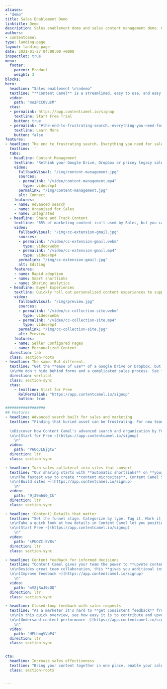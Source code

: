 ```yaml
---
aliases:
- "demo"
title: Sales Enablement Demo
linktitle: Demo
description: Sales enablement demo and sales content management demo. Compare Highspot, Showpad, and Content Camel.
authors:
- contentcamel
type: landing-page
layout: landing-page
date: 2021-01-27 04:00:00 +0000
inspectlet: true
menu:
  footer:
    parent: Product
    weight: 3
blocks: 
hero:
  headline: "Sales enablement \n\ndemo"
  textline: "**Content Camel** is a streamlined, easy to use, and easy to roll out sales enablement solution to help guide sales and close deals faster."
  video:
    path: "mo2PCC0VusM"
  ctas:
  - permalink: https://app.contentcamel.io/signup
    textline: Start Free Trial
    button: true
  - permalink: "#the-end-to-frustrating-search.-everything-you-need-for-sales-success"
    textline: Learn More
    button: false
features:
- headline: The end to frustrating search. Everything you need for sales success 
  textline: ''
  tabs:
  - headline: Content Management
    textline: "Rethink your Google Drive, Dropbox or pricey legacy sales content portal with easy to rollout and easy to adopt marketing and sales content management tools. Organize marketing collateral for sales success by setting funnel stages, content types, and tags.\n"
    video:
      fallbackVisual: "/img/content-management.jpg"
      sources:
      - permalink: "/video/content-management.mp4"
        type: video/mp4
      permalink: "/img/content-management.jpg"
      alt: Connect
    features:
    - name: Advanced search
    - name: Organized for Sales
    - name: Integrated
  - headline: Share and Track Content
    textline: "65% of marketing content isn't used by Sales, but you can avoid that with automatic short links, our sales content management Chrome extension, recipient tracking, and intelligent search to deliver the right content at the right time to close more deals.      \n"
    video:
      fallbackVisual: "/img/cc-extension-gmail.jpg"
      sources:
      - permalink: "/video/cc-extension-gmail.webm"
        type: video/webm
      - permalink: "/video/cc-extension-gmail.mp4"
        type: video/mp4
      permalink: "/img/cc-extension-gmail.jpg"
      alt: Editing
    features:
    - name: Rapid adoption
    - name: Smart shortlinks
    - name: Sharing analytics
  - headline: Buyer Experiences
    textline: Quickly roll out personalized content experiences to support prospect and customer campaigns. Reduce your sales cycle by enabling buyer self-service. Drive more sales conversations with curated marketing collateral that enables sales to shared custom pages and track engagement in real time. 
    video:
      fallbackVisual: "/img/preview.jpg"
      sources:
      - permalink: "/video/cc-collection-site.webm"
        type: video/webm
      - permalink: "/video/cc-collection-site.mp4"
        type: video/mp4
      permalink: "/img/cc-collection-site.jpg"
      alt: Preview
    features:
    - name: Seller Configured Pages
    - name: Personalized Content
  direction: tab
  class: section-roots
- headline: The same. But different.
  textline: "Get the **ease of use** of a Google Drive or Dropbox, but the **organization** and **sales enablement features** of bloated enterprise solutions. 
  \n\nWe don't hide behind forms and a complicated sales process. See for yourself how Content Camel delivers the best sales enablement tool."
  direction: vertical
  class: section-sync
  ctas:
    - textline: Start for Free
      RelPermalink: "https://app.contentcamel.io/signup"
      button: true

##################      
## Features
- headline: Advanced search built for sales and marketing
  textline: "Finding that buried asset can be frustrating. For new team members, it can be impossible. 
  
  \nDiscover how Content Camel's advanced search and organization by funnel stage, content type, and more enable users to **find what they're looking for fast**. All organized for sales and marketing wins.
  \n\n[Start for Free →](https://app.contentcamel.io/signup)
    \n"
  video:
    path: "P6UqJLNjgtw"
  direction: ltr
  class: section-sync

- headline: Turn sales collateral into sites that convert
  textline: "Our sharing starts with **automatic shortlinks** on **your own branded domain**, but you and your users will also be able to **create collections of content tailored for each buyer**. 
  \n\nThe fastest way to create **content microsites**, Content Camel Sites makes it easy to showcase your best content.
  \n\n[Build sites →](https://app.contentcamel.io/signup)
    \n"
  video:
    path: "9j39m6d0_Ck"
  direction: ltr
  class: section-sync

- headline: (Content) Details that matter
  textline: "Set the funnel stage. Categorize by type. Tag it. Mark it internal-only for assets like price lists and internal decks. Configure a custom shortlink. 
  \n\nTake a quick look at how details in Content Camel let you position the web links, video, PDFs, docs, and presentations that drive your sales team forward.
  \n\n[Start Free →](https://app.contentcamel.io/signup)
    \n"
  video:
    path: "sPUOZC-EV8s"
  direction: ltr
  class: section-sync

- headline: Content feedback for informed decisions
  textline: "Content Camel gives your team the power to **upvote content**, sales requests, and pin favorite content.
  \n\nBesides great team collaboration, this **gives you additional insights** into what content is valued, being used, and contributing to closing deals.
  \n\n[Improve feedback →](https://app.contentcamel.io/signup)
    \n"
  video:
    path: "mV2jRuJ0cQQ"
  direction: ltr
  class: section-sync

- headline: Closed-loop feedback with sales requests
  textline: "As a marketer it's hard to **get consistent feedback** from the Sales team. As a seller, it's a challenge to understand how to make meaningful sales content requests. That's why we added wishlists and sales content requests to Content Camel.
  \n\nIn this quick overview, see how easy it is to contribute and upvote sales requests from within the webapp or browser extension.
  \n\n[Undersand content performance →](https://app.contentcamel.io/signup)
    \n"
  video:
    path: "HFLhmgVVpP4"
  direction: ltr
  class: section-sync


cta:
  headline: Increase sales effectiveness
  textline: "Bring your content together in one place, enable your sales team to have better conversations with prospects, increase Marketing-Sales communication, and prove the impact of content marketing.\n\n**Close more deals.**"
  class: section-roots


---
```

